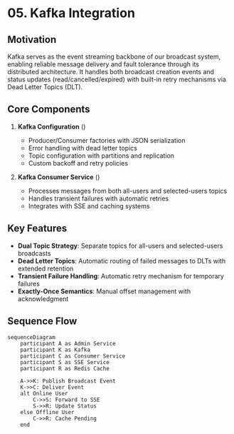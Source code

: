 # 05. Kafka Integration

## Motivation
Kafka serves as the event streaming backbone of our broadcast system, enabling reliable message delivery and fault tolerance through its distributed architecture. It handles both broadcast creation events and status updates (read/cancelled/expired) with built-in retry mechanisms via Dead Letter Topics (DLT).

## Core Components
1. **Kafka Configuration** (<mcfile name="KafkaConfig.java" path="broadcast-microservice/src/main/java/com/example/broadcast/shared/config/KafkaConfig.java"></mcfile>)
   - Producer/Consumer factories with JSON serialization
   - Error handling with dead letter topics
   - Topic configuration with partitions and replication
   - Custom backoff and retry policies

2. **Kafka Consumer Service** (<mcfile name="KafkaConsumerService.java" path="broadcast-microservice/src/main/java/com/example/broadcast/user/service/KafkaConsumerService.java"></mcfile>)
   - Processes messages from both all-users and selected-users topics
   - Handles transient failures with automatic retries
   - Integrates with SSE and caching systems

## Key Features
- **Dual Topic Strategy**: Separate topics for all-users and selected-users broadcasts
- **Dead Letter Topics**: Automatic routing of failed messages to DLTs with extended retention
- **Transient Failure Handling**: Automatic retry mechanism for temporary failures
- **Exactly-Once Semantics**: Manual offset management with acknowledgment

## Sequence Flow
```mermaid
sequenceDiagram
    participant A as Admin Service
    participant K as Kafka
    participant C as Consumer Service
    participant S as SSE Service
    participant R as Redis Cache

    A->>K: Publish Broadcast Event
    K->>C: Deliver Event
    alt Online User
        C->>S: Forward to SSE
        S->>R: Update Status
    else Offline User
        C->>R: Cache Pending
    end
```